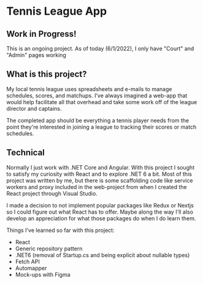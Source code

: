 # Tennis League App

## Work in Progress!

This is an ongoing project.  As of today (6/1/2022), I only have "Court" and "Admin" pages working

## What is this project?

My local tennis league uses spreadsheets and e-mails to manage schedules, scores, and matchups. I've always imagined a web-app that would help facilitate all that overhead and take some work off of the league director and captains.

The completed app should be everything a tennis player needs from the point they're interested in joining a league to tracking their scores or match schedules.

## Technical

Normally I just work with .NET Core and Angular.  With this project I sought to satisfy my curiosity with React and to explore .NET 6 a bit.  Most of this project was written by me, but there is some scaffolding code like service workers and proxy included in the web-project from when I created the React project through Visual Studio.

I made a decision to not implement popular packages like Redux or Nextjs so I could figure out what React has to offer.  Maybe along the way I'll also develop an appreciation for what those packages do when I do learn them.

Things I've learned so far with this project:

- React
- Generic repository pattern
- .NET6 (removal of Startup.cs and being explicit about nullable types)
- Fetch API
- Automapper
- Mock-ups with Figma
